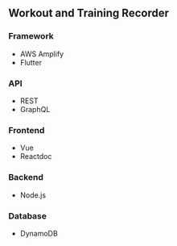 ## Workout and Training Recorder

### Framework
- AWS Amplify
- Flutter

### API
- REST
- GraphQL

### Frontend
- Vue
- Reactdoc

### Backend
- Node.js

### Database
- DynamoDB